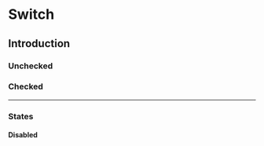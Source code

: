 # Switch

## Introduction

### Unchecked

<Playground :themeable="false">
  <template v-slot="slotProps">
    <p-switch name="some-name" value="some-value"></p-switch>
  </template>
</Playground>

### Checked

<Playground :themeable="false">
  <template v-slot="slotProps">
    <p-switch name="some-name" value="some-value" checked="true"></p-switch>
  </template>
</Playground>

---

### States

#### Disabled

<Playground :themeable="false">
  <template v-slot="slotProps">
    <p-switch name="some-name" value="some-value" disabled="true"></p-switch>
    <p-switch name="some-name" value="some-value" checked="true" disabled="true"></p-switch>
  </template>
</Playground>